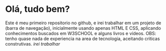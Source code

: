 # Olá, tudo bem?
Este é meu primeiro repositorio no github, e irei trabalhar em um projeto de (barra de navegação), inicialmente usando apenas HTML E CSS, aplicando conhecimentos buscados em W3SCHOOL e alguns livros e vídeos.
OBS: tenho quase nada de experiencia na area de tecnologia, aceitando criticas construtivas. *irei trabalhar*
